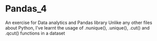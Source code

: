 # Pandas_4
An exercise for Data analytics and Pandas library
Unlike any other files about Python, I've learnt the usage of .nunique(), .unique(), .cut() and .qcut() functions in a dataset
